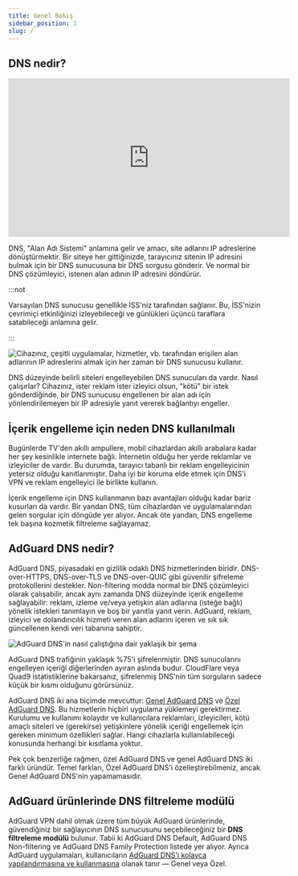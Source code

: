```yaml
---
title: Genel Bakış
sidebar_position: 1
slug: /
---
```


## DNS nedir?

<iframe width="560" height="315" class="youtube-video" src="https://www.youtube-nocookie.com/embed/MSp7Ki03-LI" title="YouTube video oynatıcı" frameborder="0" allow="accelerometer; autoplay; clipboard-write; encrypted-media; gyroscope; picture-in-picture" allowfullscreen></iframe>

DNS, "Alan Adı Sistemi" anlamına gelir ve amacı, site adlarını IP adreslerine dönüştürmektir. Bir siteye her gittiğinizde, tarayıcınız sitenin IP adresini bulmak için bir DNS sunucusuna bir DNS sorgusu gönderir. Ve normal bir DNS çözümleyici, istenen alan adının IP adresini döndürür.

:::not

Varsayılan DNS sunucusu genellikle İSS'niz tarafından sağlanır. Bu, İSS'nizin çevrimiçi etkinliğinizi izleyebileceği ve günlükleri üçüncü taraflara satabileceği anlamına gelir.

:::

![Cihazınız, çeşitli uygulamalar, hizmetler, vb. tarafından erişilen alan adlarının IP adreslerini almak için her zaman bir DNS sunucusu kullanır.](https://cdn.adtidy.org/content/blog/articles/dns-cbs/scr1.png)

DNS düzeyinde belirli siteleri engelleyebilen DNS sunucuları da vardır. Nasıl çalışırlar? Cihazınız, ister reklam ister izleyici olsun, "kötü" bir istek gönderdiğinde, bir DNS sunucusu engellenen bir alan adı için yönlendirilemeyen bir IP adresiyle yanıt vererek bağlantıyı engeller.

## İçerik engelleme için neden DNS kullanılmalı

Bugünlerde TV'den akıllı ampullere, mobil cihazlardan akıllı arabalara kadar her şey kesinlikle internete bağlı. İnternetin olduğu her yerde reklamlar ve izleyiciler de vardır. Bu durumda, tarayıcı tabanlı bir reklam engelleyicinin yetersiz olduğu kanıtlanmıştır. Daha iyi bir koruma elde etmek için DNS'i VPN ve reklam engelleyici ile birlikte kullanın.

İçerik engelleme için DNS kullanmanın bazı avantajları olduğu kadar bariz kusurları da vardır. Bir yandan DNS, tüm cihazlardan ve uygulamalarından gelen sorgular için döngüde yer alıyor. Ancak öte yandan, DNS engelleme tek başına kozmetik filtreleme sağlayamaz.

## AdGuard DNS nedir?

AdGuard DNS, piyasadaki en gizlilik odaklı DNS hizmetlerinden biridir. DNS-over-HTTPS, DNS-over-TLS ve DNS-over-QUIC gibi güvenilir şifreleme protokollerini destekler. Non-filtering modda normal bir DNS çözümleyici olarak çalışabilir, ancak aynı zamanda DNS düzeyinde içerik engelleme sağlayabilir: reklam, izleme ve/veya yetişkin alan adlarına (isteğe bağlı) yönelik istekleri tanımlayın ve boş bir yanıtla yanıt verin. AdGuard, reklam, izleyici ve dolandırıcılık hizmeti veren alan adlarını içeren ve sık sık güncellenen kendi veri tabanına sahiptir.

![AdGuard DNS'in nasıl çalıştığına dair yaklaşık bir şema](https://cdn.adtidy.org/public/Adguard/Blog/scr2.png)

AdGuard DNS trafiğinin yaklaşık %75'i şifrelenmiştir. DNS sunucularını engelleyen içeriği diğerlerinden ayıran aslında budur. CloudFlare veya Quad9 istatistiklerine bakarsanız, şifrelenmiş DNS'nin tüm sorguların sadece küçük bir kısmı olduğunu görürsünüz.

AdGuard DNS iki ana biçimde mevcuttur: [Genel AdGuard DNS](public-dns/overview) ve [Özel AdGuard DNS](private-dns/overview). Bu hizmetlerin hiçbiri uygulama yüklemeyi gerektirmez. Kurulumu ve kullanımı kolaydır ve kullanıcılara reklamları, izleyicileri, kötü amaçlı siteleri ve (gerekirse) yetişkinlere yönelik içeriği engellemek için gereken minimum özellikleri sağlar. Hangi cihazlarla kullanılabileceği konusunda herhangi bir kısıtlama yoktur.

Pek çok benzerliğe rağmen, özel AdGuard DNS ve genel AdGuard DNS iki farklı üründür. Temel farkları, Özel AdGuard DNS'i özelleştirebilmeniz, ancak Genel AdGuard DNS'nin yapamamasıdır.

## AdGuard ürünlerinde DNS filtreleme modülü

AdGuard VPN dahil olmak üzere tüm büyük AdGuard ürünlerinde, güvendiğiniz bir sağlayıcının DNS sunucusunu seçebileceğiniz bir **DNS filtreleme modülü** bulunur. Tabii ki AdGuard DNS Default, AdGuard DNS Non-filtering ve AdGuard DNS Family Protection listede yer alıyor. Ayrıca AdGuard uygulamaları, kullanıcıların [AdGuard DNS'i kolayca yapılandırmasına ve kullanmasına](https://adguard-dns.io/public-dns.html) olanak tanır — Genel veya Özel.
